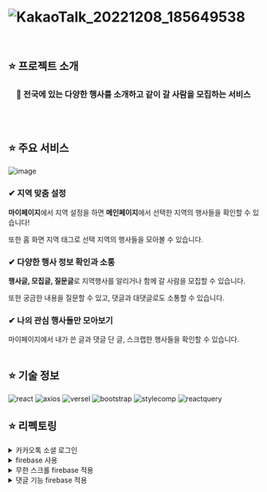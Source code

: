 # ![KakaoTalk_20221208_185649538](https://user-images.githubusercontent.com/90454621/207082891-4dc7cee1-1542-4169-8f39-f95cb59c6a45.png)
<br/>

## ⭐️ 프로젝트 소개  
### &nbsp;&nbsp;&nbsp;&nbsp;📌 전국에 있는 다양한 행사를 소개하고 같이 갈 사람을 모집하는 서비스



<br/>
<br/>

## ⭐️ 주요 서비스
![image](https://user-images.githubusercontent.com/90454621/207088933-8d19917d-2a1d-443d-9db2-54b5ed1636ea.png)
<br/>
### ✔ 지역 맞춤 설정
**마이페이지**에서 지역 설정을 하면 **메인페이지**에서 선택한 지역의 행사들을 확인할 수 있습니다!

 또한 홈 화면 지역 태그로 선택 지역의 행사들을 모아볼 수 있습니다.
 ### ✔ 다양한 행사 정보 확인과 소통
 **행사글, 모집글, 질문글**로 지역행사를 알리거나 함께 갈 사람을 모집할 수 있습니다. 

또한 궁금한 내용을 질문할 수 있고, 댓글과 대댓글로도 소통할 수 있습니다.
### ✔ 나의 관심 행사들만 모아보기
마이페이지에서 내가 쓴 글과 댓글 단 글, 스크랩한 행사들을 확인할 수 있습니다.
<br/>
<br/>


## ⭐️ 기술 정보
![react](https://user-images.githubusercontent.com/90454621/207085400-4fc1dbd6-a4ad-4e54-87a0-5ddf414f932a.svg)
![axios](https://user-images.githubusercontent.com/90454621/207085575-f3c559d2-1621-43a7-b78f-7a6de331784c.svg)
![versel](https://user-images.githubusercontent.com/90454621/207085784-bdad387e-57a4-4734-ac88-486d6ec48c59.svg)
![bootstrap](https://user-images.githubusercontent.com/90454621/207086086-96916e96-b628-4c41-98f9-871ce296cce5.svg)
![stylecomp](https://user-images.githubusercontent.com/90454621/207086411-6aed9818-279e-4112-abea-60b779ad3487.svg)
![reactquery](https://user-images.githubusercontent.com/90454621/207086571-44c76c42-152f-406c-98f6-670df17e286b.svg)


## ⭐️ 리펙토링

<details>
<summary>카카오톡 소셜 로그인</summary> 
<div markdown="1">
Kakao developers의 카카오 로그인 API를 활용하여 인가코드를 파라미터값으로 한 요청을 Back-End서버로 보내고 유저 정보와 토큰을 응답받아 로컬스토리지에 저장하여 구현했었습니다.   

Back-End서버가 닫혀 인가코드를 받고 인증까지 끝내고 유저정보를 받아 Firebase에 유저정보를 담고 Firebase에 담은 유저의 키값을 로컬스토리지에 담아 구현했습니다.

<a href="https://mhhmhh.tistory.com/120" target="_blank">자세한 내용</a>
</div>
</details>

<details>
<summary> firebase 사용 </summary>
<div markdown="1">
Back-End서버가 닫혔기 때문에 유저정보와 작성한 글을 담을 데이터 베이스서버가 필요했습니다.

DB서버만 있으면 서비스를 구축 가능하다고 판단되어 NoSql인 firebase를 선택하게 되었습니다.     

<a href="https://mhhmhh.tistory.com/122" target="_blank">자세한 내용</a>

또한 firebase에 Storage를 이용하여 이미지를 저장했습니다.   

<a href="https://mhhmhh.tistory.com/126" target="_blank">자세한 내용</a>

</div>
</details>

<details>
<summary>무한 스크롤 firebase 적용</summary> 
<div markdown="1">
기존 react-intersection-observer와 react-query의 useInfiniteQuery를 이용하여 무한스크롤을 구현 했었습니다.

Back-End서버의 api로 받아 오던 데이터를 firebase로 대체하여 구현했습니다.

<a href="https://mhhmhh.tistory.com/127" target="_blank">자세한 내용</a>
</div>
</details>

<details>
<summary>댓글 기능 firebase 적용</summary> 
<div markdown="1">
firebase에 comments컬렉션을 따로 만들어 글작성시 생성되도록 구현했습니다.   

<a href="https://mhhmhh.tistory.com/128" target="_blank">자세한 내용</a>
</div>
</details>